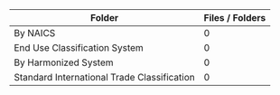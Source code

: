 | Folder                                      |   Files / Folders |
|---------------------------------------------|-------------------|
| By NAICS                                    |                 0 |
| End Use Classification System               |                 0 |
| By Harmonized System                        |                 0 |
| Standard International Trade Classification |                 0 |